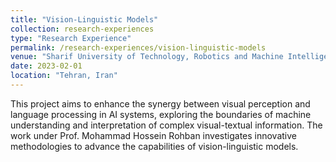 ```yaml
---
title: "Vision-Linguistic Models"
collection: research-experiences
type: "Research Experience"
permalink: /research-experiences/vision-linguistic-models
venue: "Sharif University of Technology, Robotics and Machine Intelligence Lab (RIML)"
date: 2023-02-01
location: "Tehran, Iran"
---
```

This project aims to enhance the synergy between visual perception and language processing in AI systems, exploring the boundaries of machine understanding and interpretation of complex visual-textual information. The work under Prof. Mohammad Hossein Rohban investigates innovative methodologies to advance the capabilities of vision-linguistic models.
